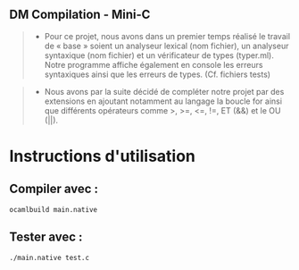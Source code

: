 ## DM Compilation - Mini-C
>* Pour ce projet, nous avons dans un premier temps réalisé le travail de « base » soient un analyseur lexical (nom fichier), un analyseur syntaxique (nom fichier)    et un vérificateur de types (typer.ml). Notre programme affiche également en console les erreurs syntaxiques ainsi que les erreurs de types. (Cf. fichiers tests)

>* Nous avons par la suite décidé de compléter notre projet par des extensions en ajoutant notamment au langage la boucle for ainsi que différents opérateurs comme >, >=, <=, !=, ET (&&) et le OU (||).



# Instructions d'utilisation

## Compiler avec :
```
ocamlbuild main.native
```
## Tester avec :
```
./main.native test.c
```
